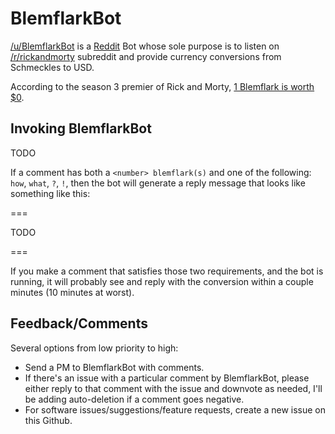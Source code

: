 # BlemflarkBot
[/u/BlemflarkBot](https://www.reddit.com/user/BlemflarkBot/) is a [Reddit](http://www.reddit.com) Bot whose sole purpose is to listen on [/r/rickandmorty](https://www.reddit.com/r/rickandmorty/) subreddit and provide currency conversions from Schmeckles to USD.

According to the season 3 premier of Rick and Morty, [1 Blemflark is worth $0](https://www.reddit.com/r/rickandmorty/comments/62ygal/the_value_of_the_blemflark/).

## Invoking BlemflarkBot

TODO

If a comment has both a `<number> blemflark(s)` and one of the following: `how`, `what`, `?`, `!`, then the bot will generate a reply message that looks like something like this:

===

TODO

===

If you make a comment that satisfies those two requirements, and the bot is running, it will probably see and reply with the conversion within a couple minutes (10 minutes at worst).

## Feedback/Comments

Several options from low priority to high:
* Send a PM to BlemflarkBot with comments.
* If there's an issue with a particular comment by BlemflarkBot, please either reply to that comment with the issue and downvote as needed, I'll be adding auto-deletion if a comment goes negative.
* For software issues/suggestions/feature requests, create a new issue on this Github.
